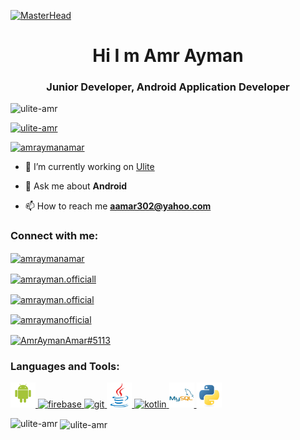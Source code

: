 [![MasterHead](https://1.bp.blogspot.com/-7A4WynwLsMw/XbBpCXG8fHI/AAAAAAAAMt4/uOa1bpLskYgrwGbllhSu2SDj_Mig8SXJQCLcBGAsYHQ/s1600/2000_600px.gif)](https://rishavchanda.io)  
  
  <h1 align="center">Hi I m Amr Ayman</h1>

<h3 align="center">Junior Developer, Android Application Developer</h3>

<p align="left"> <img src="https://komarev.com/ghpvc/?username=ulite-amr&label=Profile%20views&color=0e75b6&style=flat" alt="ulite-amr" /> </p>

<p align="left"> <a href="https://github.com/ryo-ma/github-profile-trophy"><img src="https://github-profile-trophy.vercel.app/?username=ulite-amr" alt="ulite-amr" /></a> </p>

<p align="left"> <a href="https://twitter.com/amraymanamar" target="blank"><img src="https://img.shields.io/twitter/follow/amraymanamar?logo=twitter&style=for-the-badge" alt="amraymanamar" /></a> </p>

- 🔭 I’m currently working on [Ulite](https://github.com/ulite-Amr/Ulite)

- 💬 Ask me about **Android**

- 📫 How to reach me **aamar302@yahoo.com**

<h3 align="left">Connect with me:</h3>

<p align="left">

<a href="https://twitter.com/amraymanamar" target="blank"><img align="center" src="https://raw.githubusercontent.com/rahuldkjain/github-profile-readme-generator/master/src/images/icons/Social/twitter.svg" alt="amraymanamar" height="30" width="40" /></a>

<a href="https://fb.com/amrayman.officiall" target="blank"><img align="center" src="https://raw.githubusercontent.com/rahuldkjain/github-profile-readme-generator/master/src/images/icons/Social/facebook.svg" alt="amrayman.officiall" height="30" width="40" /></a>

<a href="https://instagram.com/amrayman.official" target="blank"><img align="center" src="https://raw.githubusercontent.com/rahuldkjain/github-profile-readme-generator/master/src/images/icons/Social/instagram.svg" alt="amrayman.official" height="30" width="40" /></a>

<a href="https://www.youtube.com/c/amraymanofficial" target="blank"><img align="center" src="https://raw.githubusercontent.com/rahuldkjain/github-profile-readme-generator/master/src/images/icons/Social/youtube.svg" alt="amraymanofficial" height="30" width="40" /></a>

<a href="https://discord.gg/AmrAymanAmar#5113" target="blank"><img align="center" src="https://raw.githubusercontent.com/rahuldkjain/github-profile-readme-generator/master/src/images/icons/Social/discord.svg" alt="AmrAymanAmar#5113" height="30" width="40" /></a>

</p>

<h3 align="left">Languages and Tools:</h3>

<p align="left"> <a href="https://developer.android.com" target="_blank" rel="noreferrer"> <img src="https://raw.githubusercontent.com/devicons/devicon/master/icons/android/android-original-wordmark.svg" alt="android" width="40" height="40"/> </a> <a href="https://firebase.google.com/" target="_blank" rel="noreferrer"> <img src="https://www.vectorlogo.zone/logos/firebase/firebase-icon.svg" alt="firebase" width="40" height="40"/> </a> <a href="https://git-scm.com/" target="_blank" rel="noreferrer"> <img src="https://www.vectorlogo.zone/logos/git-scm/git-scm-icon.svg" alt="git" width="40" height="40"/> </a> <a href="https://www.java.com" target="_blank" rel="noreferrer"> <img src="https://raw.githubusercontent.com/devicons/devicon/master/icons/java/java-original.svg" alt="java" width="40" height="40"/> </a> <a href="https://kotlinlang.org" target="_blank" rel="noreferrer"> <img src="https://www.vectorlogo.zone/logos/kotlinlang/kotlinlang-icon.svg" alt="kotlin" width="40" height="40"/> </a> <a href="https://www.mysql.com/" target="_blank" rel="noreferrer"> <img src="https://raw.githubusercontent.com/devicons/devicon/master/icons/mysql/mysql-original-wordmark.svg" alt="mysql" width="40" height="40"/> </a> <a href="https://www.python.org" target="_blank" rel="noreferrer"> <img src="https://raw.githubusercontent.com/devicons/devicon/master/icons/python/python-original.svg" alt="python" width="40" height="40"/> </a> </p>

<p><img align="left" src="https://github-readme-stats.vercel.app/api/top-langs?username=ulite-amr&show_icons=true&locale=en&layout=compact" alt="ulite-amr" /></p>

<p>&nbsp;<img align="center" src="https://github-readme-stats.vercel.app/api?username=ulite-amr&show_icons=true&locale=en" alt="ulite-amr" /></p>

